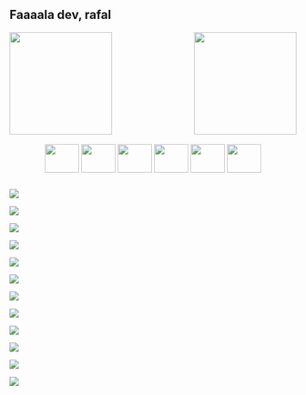 ## Faaaala dev, rafal

<div>  
  <img  height="180em" src="https://github-readme-stats.vercel.app/api?username=rafaelpilger&show_icons=true&theme=great-gatsby&include_all_commits=true&count_private=true"/>
  <img align="right" height="180em" src="https://github-readme-stats.vercel.app/api/top-langs/?username=rafaelpilger&layout=compact&langs_count=16&theme=great-gatsby"/>
</div>

<div align="center"><br>

<img align="center" height="50" width="60" src="https://cdn.jsdelivr.net/gh/devicons/devicon@latest/icons/html5/html5-original-wordmark.svg" />
<img align="center" height="50" width="60" src="https://cdn.jsdelivr.net/gh/devicons/devicon@latest/icons/css3/css3-original-wordmark.svg" />         
<img align="center" height="50" width="60" src="https://cdn.jsdelivr.net/gh/devicons/devicon@latest/icons/javascript/javascript-original.svg" />
<img align="center" height="50" width="60" src="https://cdn.jsdelivr.net/gh/devicons/devicon@latest/icons/mysql/mysql-original-wordmark.svg" />        
<img align="center" height="50" width="60" src="https://cdn.jsdelivr.net/gh/devicons/devicon@latest/icons/vscode/vscode-original-wordmark.svg" />    
<img align="center" height="50" width="60" src="https://cdn.jsdelivr.net/gh/devicons/devicon@latest/icons/vuejs/vuejs-original-wordmark.svg" />
</div>

##

<div>
 <a href="https://www.behance.net/rafaelpilger1" target="_blank" ><img src="https://img.shields.io/badge/Behance-0054F7?style=for-the-badge&logo=behance&logoColor=white
 " target="_blank"></a>

<a href="" target="_blank" ><img src="https://img.shields.io/badge/Canva-%2300C4CC.svg?&style=for-the-badge&logo=Canva&logoColor=white" target="_blank"></a>

<a href="" target="_blank" ><img src="https://img.shields.io/badge/Arduino-00979D?style=for-the-badge&logo=Arduino&logoColor=white" target="_blank"></a>


 <a href="" target="_blank" ><img src="https://img.shields.io/badge/Vue.js-35495E?style=for-the-badge&logo=vue.js&logoColor=4FC08D" target="_blank"></a>


 <a href="" target="_blank" ><img src="https://img.shields.io/badge/CSS3-1572B6?style=for-the-badge&logo=css3&logoColor=white" target="_blank"></a>


 <a href="" target="_blank" ><img src="https://img.shields.io/badge/HTML5-E34F26?style=for-the-badge&logo=html5&logoColor=white" target="_blank"></a>


 <a href="" target="_blank" ><img src="https://img.shields.io/badge/CSS-239120?&style=for-the-badge&logo=css3&logoColor=white" target="_blank"></a>
 
 <a href="" target="_blank" ><img src="https://img.shields.io/badge/HTML-239120?style=for-the-badge&logo=html5&logoColor=white" target="_blank"></a>
 
 <a href="" target="_blank"><img src="https://img.shields.io/badge/Ubuntu-E95420?style=for-the-badge&logo=ubuntu&logoColor=white" target="_blank"></a>
 
 <a href="pilgerrafael772@gmail.com" target="_blank"><img src="https://img.shields.io/badge/Gmail-D14836?style=for-the-badge&logo=gmail&logoColor=white" target="_blank"></a>
 
 <a href="https://www.instagram.com/rafael_pilger/" target="_blank"><img src="https://img.shields.io/badge/Instagram-E4405F?style=for-the-badge&logo=instagram&logoColor=white" target="_blank"></a>
 
 <a href="https://www.linkedin.com/in/rafael-pilger-b96027299/" target="_blank"><img src="https://img.shields.io/badge/LinkedIn-0077B5?style=for-the-badge&logo=linkedin&logoColor=white" target="_blank"></a>
 

</div>
